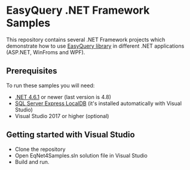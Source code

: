 # EasyQuery .NET Framework Samples

This repository contains several .NET Framework projects which demonstrate how to use [EasyQuery library](https://korzh.com/easyquery) in different .NET applications (ASP.NET, WinFroms and WPF).

## Prerequisites

To run these samples you will need:
 * [.NET 4.6.1](https://dotnet.microsoft.com/download) or newer (last version is 4.8)
 * [SQL Server Express LocalDB](https://www.microsoft.com/en-us/sql-server/sql-server-editions-express) (it's installed automatically with Visual Studio)
 * Visual Studio 2017 or higher (optional)
 

## Getting started with Visual Studio 

 * Clone the repository
 * Open EqNet4Samples.sln solution file in Visual Studio
 * Build and run.